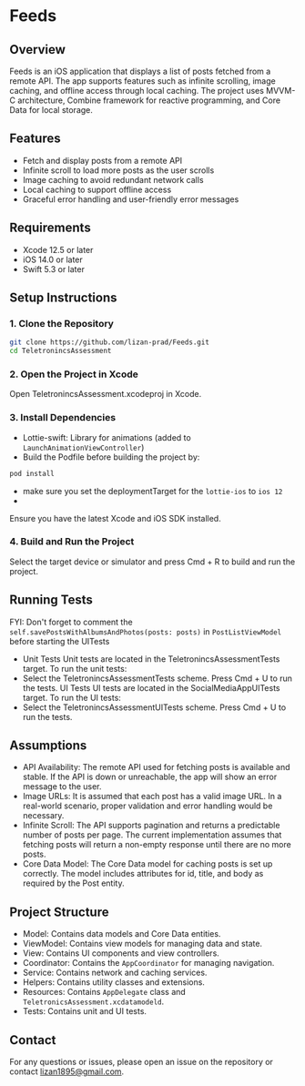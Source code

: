 # Feeds

## Overview

Feeds is an iOS application that displays a list of posts fetched from a remote API. The app supports features such as infinite scrolling, image caching, and offline access through local caching. The project uses MVVM-C architecture, Combine framework for reactive programming, and Core Data for local storage.

## Features

- Fetch and display posts from a remote API
- Infinite scroll to load more posts as the user scrolls
- Image caching to avoid redundant network calls
- Local caching to support offline access
- Graceful error handling and user-friendly error messages

## Requirements

- Xcode 12.5 or later
- iOS 14.0 or later
- Swift 5.3 or later

## Setup Instructions

### 1. Clone the Repository

```sh
git clone https://github.com/lizan-prad/Feeds.git
cd TeletronincsAssessment
```

### 2. Open the Project in Xcode
Open TeletronincsAssessment.xcodeproj in Xcode.

### 3. Install Dependencies
- Lottie-swift: Library for animations (added to `LaunchAnimationViewController`)
- Build the Podfile before building the project by:
```sh
pod install
```
- make sure you set the deploymentTarget for the `lottie-ios` to `ios 12`
- 
Ensure you have the latest Xcode and iOS SDK installed.

### 4. Build and Run the Project
Select the target device or simulator and press Cmd + R to build and run the project.

## Running Tests
FYI: Don't forget to comment the `self.savePostsWithAlbumsAndPhotos(posts: posts)` in `PostListViewModel` before starting the UITests

- Unit Tests
Unit tests are located in the TeletronincsAssessmentTests target. To run the unit tests:
- Select the TeletronincsAssessmentTests scheme.
Press Cmd + U to run the tests.
UI Tests
UI tests are located in the SocialMediaAppUITests target. To run the UI tests:
- Select the TeletronincsAssessmentUITests scheme.
Press Cmd + U to run the tests.

## Assumptions

- API Availability: The remote API used for fetching posts is available and stable. If the API is down or unreachable, the app will show an error message to the user.
- Image URLs: It is assumed that each post has a valid image URL. In a real-world scenario, proper validation and error handling would be necessary.
- Infinite Scroll: The API supports pagination and returns a predictable number of posts per page. The current implementation assumes that fetching posts will return a non-empty response until there are no more posts.
- Core Data Model: The Core Data model for caching posts is set up correctly. The model includes attributes for id, title, and body as required by the Post entity.

## Project Structure

- Model: Contains data models and Core Data entities.
- ViewModel: Contains view models for managing data and state.
- View: Contains UI components and view controllers.
- Coordinator: Contains the `AppCoordinator` for managing navigation.
- Service: Contains network and caching services.
- Helpers: Contains utility classes and extensions.
- Resources: Contains `AppDelegate` class and `TeletronicsAssessment.xcdatamodeld`.
- Tests: Contains unit and UI tests.

## Contact

For any questions or issues, please open an issue on the repository or contact lizan1895@gmail.com.

